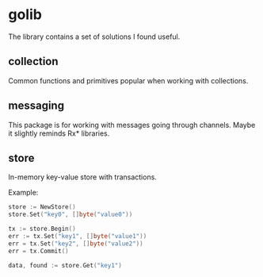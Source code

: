 # golib
The library contains a set of solutions I found useful.

## collection
Common functions and primitives popular when working with collections.

## messaging
This package is for working with messages going through channels.
Maybe it slightly reminds Rx* libraries.

## store
In-memory key-value store with transactions.

Example:
```go
store := NewStore()
store.Set("key0", []byte("value0"))

tx := store.Begin()
err := tx.Set("key1", []byte("value1"))
err = tx.Set("key2", []byte("value2"))
err = tx.Commit()

data, found := store.Get("key1")
```

